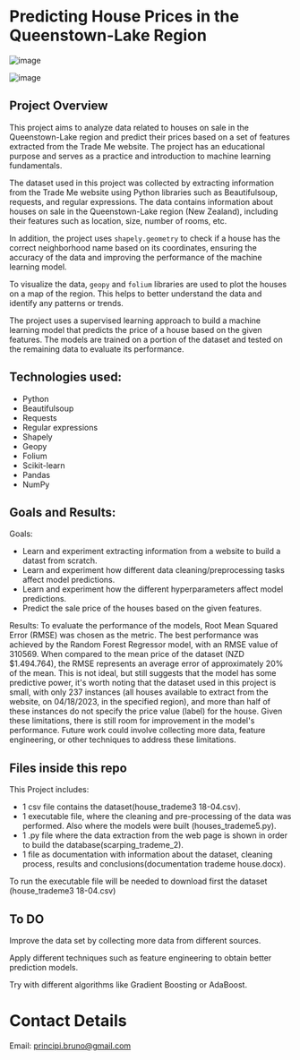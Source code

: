 # Predicting House Prices in the Queenstown-Lake Region


![image](https://user-images.githubusercontent.com/125404145/235096490-a92d4201-9f76-4b9f-b01f-0d754f26090d.png)



![image](https://user-images.githubusercontent.com/125404145/235096085-84f18ae8-ebc0-41a0-b60b-f7e75ef65382.png)





## Project Overview
This project aims to analyze data related to houses on sale in the Queenstown-Lake region and predict their prices based on a set of features extracted from the Trade Me website. The project has an educational purpose and serves as a practice and introduction to machine learning fundamentals. 

The dataset used in this project was collected by extracting information from the Trade Me website using Python libraries such as Beautifulsoup, requests, and regular expressions. The data contains information about houses on sale in the Queenstown-Lake region (New Zealand), including their features such as location, size, number of rooms, etc.

In addition, the project uses `shapely.geometry` to check if a house has the correct neighborhood name based on its coordinates, ensuring the accuracy of the data and improving the performance of the machine learning model.

To visualize the data, `geopy` and `folium` libraries are used to plot the houses on a map of the region. This helps to better understand the data and identify any patterns or trends.

The project uses a supervised learning approach to build a machine learning model that predicts the price of a house based on the given features. The models are trained on a portion of the dataset and tested on the remaining data to evaluate its performance.

## Technologies used:
- Python
- Beautifulsoup
- Requests
- Regular expressions
- Shapely
- Geopy
- Folium
- Scikit-learn
- Pandas
- NumPy


## Goals and Results:

Goals:
- Learn and experiment extracting information from a website to build a datast from scratch.
- Learn and experiment how different data cleaning/preprocessing tasks affect model predictions.
- Learn and experiment how the different hyperparameters affect model predictions.
- Predict the sale price of the houses based on the given features.

Results:
To evaluate the performance of the models, Root Mean Squared Error (RMSE) was chosen as the metric. The best performance was achieved by the Random Forest Regressor model, with an RMSE value of 310569. When compared to the mean price of the dataset (NZD $1.494.764), the RMSE represents an average error of approximately 20% of the mean. This is not ideal, but still suggests that the model has some predictive power, it's worth noting that the dataset used in this project is small, with only 237 instances (all houses available to extract from the website, on 04/18/2023, in the specified region), and more than half of these instances do not specify the price value (label) for the house. Given these limitations, there is still room for improvement in the model's performance. Future work could involve collecting more data, feature engineering, or other techniques to address these limitations.

## Files inside this repo
This Project includes:
  - 1 csv file contains the dataset(house_trademe3 18-04.csv).
  - 1 executable file, where the cleaning and pre-processing of the data was performed. Also where the models     were built (houses_trademe5.py).
  - 1 .py file where the data extraction from the web page is shown in order to build the database(scarping_trademe_2).
  - 1 file as documentation with information about the dataset, cleaning process, results and   conclusions(documentation trademe house.docx).

To run the executable file will be needed to download first the dataset (house_trademe3 18-04.csv)


## To DO

Improve the data set by collecting more data from different sources.

Apply different techniques such as feature engineering to obtain better prediction models.

Try with different algorithms like Gradient Boosting or AdaBoost.

# Contact Details
Email: principi.bruno@gmail.com
